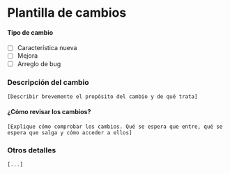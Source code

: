 # Plantilla de cambios

#### Tipo de cambio
- [ ] Característica nueva
- [ ] Mejora
- [ ] Arreglo de bug

### Descripción del cambio
    [Describir brevemente el propósito del cambio y de qué trata]

#### ¿Cómo revisar los cambios?
    [Explique cómo comprobar los cambios. Qué se espera que entre, qué se espera que salga y cómo acceder a ellos]
    
### Otros detalles
    [...]

